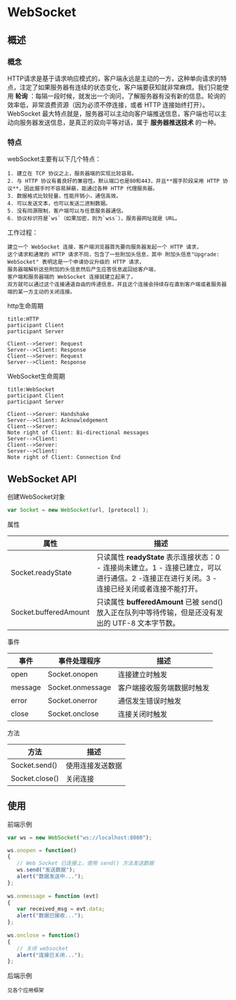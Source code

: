 # WebSocket

## 概述

### 概念

HTTP请求是基于请求响应模式的，客户端永远是主动的一方，这种单向请求的特点，注定了如果服务器有连续的状态变化，客户端要获知就非常麻烦。我们只能使用 **轮询** ：每隔一段时候，就发出一个询问，了解服务器有没有新的信息。轮询的效率低，非常浪费资源（因为必须不停连接，或者 HTTP 连接始终打开）。WebSocket 最大特点就是，服务器可以主动向客户端推送信息，客户端也可以主动向服务器发送信息，是真正的双向平等对话，属于 **服务器推送技术** 的一种。

### 特点

webSocket主要有以下几个特点：

```
1. 建立在 TCP 协议之上，服务器端的实现比较容易。
2. 与 HTTP 协议有着良好的兼容性。默认端口也是80和443，并且**握手阶段采用 HTTP 协议**，因此握手时不容易屏蔽，能通过各种 HTTP 代理服务器。
3. 数据格式比较轻量，性能开销小，通信高效。
4. 可以发送文本，也可以发送二进制数据。
5. 没有同源限制，客户端可以与任意服务器通信。
6. 协议标识符是`ws`（如果加密，则为`wss`），服务器网址就是 URL。
```

工作过程：

```
建立一个 WebSocket 连接，客户端浏览器首先要向服务器发起一个 HTTP 请求，
这个请求和通常的 HTTP 请求不同，包含了一些附加头信息，其中 附加头信息"Upgrade: WebSocket" 表明这是一个申请协议升级的 HTTP 请求，
服务器端解析这些附加的头信息然后产生应答信息返回给客户端，
客户端和服务器端的 WebSocket 连接就建立起来了，
双方就可以通过这个连接通道自由的传递信息，并且这个连接会持续存在直到客户端或者服务器端的某一方主动的关闭连接。
```

http生命周期

```sequence
title:HTTP
participant Client
participant Server

Client-->Server: Request
Server-->Client: Response
Client-->Server: Request
Server-->Client: Response
```

WebSocket生命周期

```sequence
title:WebSocket
participant Client
participant Server

Client-->Server: Handshake
Server-->Client: Acknowledgement
Client-->Server: 
Note right of Client: Bi-directional messages
Server-->Client:
Client-->Server: 
Server-->Client: 
Note right of Client: Connection End
```

## WebSocket API

创建WebSocket对象

```javascript
var Socket = new WebSocket(url, [protocol] );
```

属性

| **属性**              | **描述**                                                     |
| --------------------- | ------------------------------------------------------------ |
| Socket.readyState     | 只读属性 **readyState** 表示连接状态：0 - 连接尚未建立。1 - 连接已建立，可以进行通信。2 -连接正在进行关闭。3 - 连接已经关闭或者连接不能打开。 |
| Socket.bufferedAmount | 只读属性 **bufferedAmount** 已被 send() 放入正在队列中等待传输，但是还没有发出的 UTF-8 文本字节数。 |

事件

| 事件    | 事件处理程序     | 描述                       |
| ------- | ---------------- | -------------------------- |
| open    | Socket.onopen    | 连接建立时触发             |
| message | Socket.onmessage | 客户端接收服务端数据时触发 |
| error   | Socket.onerror   | 通信发生错误时触发         |
| close   | Socket.onclose   | 连接关闭时触发             |

方法

| 方法           | 描述             |
| -------------- | ---------------- |
| Socket.send()  | 使用连接发送数据 |
| Socket.close() | 关闭连接         |

## 使用

前端示例

```javascript
var ws = new WebSocket("ws://localhost:8080");

ws.onopen = function()
{
   // Web Socket 已连接上，使用 send() 方法发送数据
   ws.send("发送数据");
   alert("数据发送中...");
};
 
ws.onmessage = function (evt) 
{ 
   var received_msg = evt.data;
   alert("数据已接收...");
};
 
ws.onclose = function()
{ 
   // 关闭 websocket
   alert("连接已关闭..."); 
};
```

后端示例

```
见各个应用框架
```

